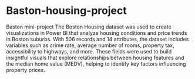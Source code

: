 # Baston-housing-project
Baston mini-project
The Boston Housing dataset was used to create visualizations in Power BI that analyze housing conditions and price trends in Boston suburbs. With 506 records and 14 attributes, the dataset includes variables such as crime rate, average number of rooms, property tax, accessibility to highways, and more. These fields were used to build insightful visuals that explore relationships between housing features and the median home value (MEDV), helping to identify key factors influencing property prices.
